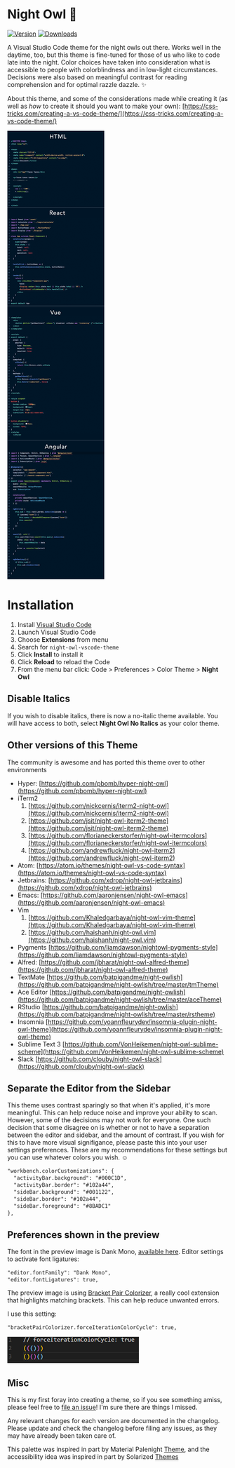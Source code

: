 # Night Owl 🌌

[![Version](https://vsmarketplacebadge.apphb.com/version/sdras.night-owl.svg)](https://aka.ms/nightowl)
[![Downloads](https://img.shields.io/vscode-marketplace/r/sdras.night-owl.svg)](https://aka.ms/nightowl)

A Visual Studio Code theme for the night owls out there. Works well in the daytime, too, but this theme is fine-tuned for those of us who like to code late into the night. Color choices have taken into consideration what is accessible to people with colorblindness and in low-light circumstances. Decisions were also based on meaningful contrast for reading comprehension and for optimal razzle dazzle. ✨

About this theme, and some of the considerations made while creating it (as well as _how_ to create it should you want to make your own): [https://css-tricks.com/creating-a-vs-code-theme/](https://css-tricks.com/creating-a-vs-code-theme/)

![Preview](preview.png)

# Installation

1.  Install [Visual Studio Code](https://code.visualstudio.com/)
2.  Launch Visual Studio Code
3.  Choose **Extensions** from menu
4.  Search for `night-owl-vscode-theme`
5.  Click **Install** to install it
6.  Click **Reload** to reload the Code
7.  From the menu bar click: Code > Preferences > Color Theme > **Night Owl**

## Disable Italics

If you wish to disable italics, there is now a no-italic theme available. You will have access to both, select **Night Owl No Italics** as your color theme.

## Other versions of this Theme

The community is awesome and has ported this theme over to other environments

- Hyper: [https://github.com/pbomb/hyper-night-owl](https://github.com/pbomb/hyper-night-owl)
- iTerm2
  1.  [https://github.com/nickcernis/iterm2-night-owl](https://github.com/nickcernis/iterm2-night-owl)
  2.  [https://github.com/jsit/night-owl-iterm2-theme](https://github.com/jsit/night-owl-iterm2-theme)
  3.  [https://github.com/florianeckerstorfer/night-owl-itermcolors](https://github.com/florianeckerstorfer/night-owl-itermcolors)
  4.  [https://github.com/andrewfluck/night-owl-iterm2](https://github.com/andrewfluck/night-owl-iterm2)
- Atom: [https://atom.io/themes/night-owl-vs-code-syntax](https://atom.io/themes/night-owl-vs-code-syntax)
- Jetbrains: [https://github.com/xdrop/night-owl-jetbrains](https://github.com/xdrop/night-owl-jetbrains)
- Emacs: [https://github.com/aaronjensen/night-owl-emacs](https://github.com/aaronjensen/night-owl-emacs)
- Vim 
  1. [https://github.com/Khaledgarbaya/night-owl-vim-theme](https://github.com/Khaledgarbaya/night-owl-vim-theme)
  2. [https://github.com/haishanh/night-owl.vim](https://github.com/haishanh/night-owl.vim)
- Pygments [https://github.com/liamdawson/nightowl-pygments-style](https://github.com/liamdawson/nightowl-pygments-style)
- Alfred: [https://github.com/jbharat/night-owl-alfred-theme](https://github.com/jbharat/night-owl-alfred-theme)
- TextMate [https://github.com/batpigandme/night-owlish](https://github.com/batpigandme/night-owlish/tree/master/tmTheme)
- Ace Editor [https://github.com/batpigandme/night-owlish](https://github.com/batpigandme/night-owlish/tree/master/aceTheme)
- RStudio [https://github.com/batpigandme/night-owlish](https://github.com/batpigandme/night-owlish/tree/master/rstheme)
- Insomnia [https://github.com/yoannfleurydev/insomnia-plugin-night-owl-theme](https://github.com/yoannfleurydev/insomnia-plugin-night-owl-theme)
- Sublime Text 3 [https://github.com/VonHeikemen/night-owl-sublime-scheme](https://github.com/VonHeikemen/night-owl-sublime-scheme)
- Slack [https://github.com/clouby/night-owl-slack](https://github.com/clouby/night-owl-slack)

## Separate the Editor from the Sidebar

This theme uses contrast sparingly so that when it's applied, it's more meaningful. This can help reduce noise and improve your ability to scan. However, some of the decisions may not work for everyone. One such decision that some disagree on is whether or not to have a separation between the editor and sidebar, and the amount of contrast. If you wish for this to have more visual signifigance, please paste this into your user settings preferences. These are my recommendations for these settings but you can use whatever colors you wish. ☺️

```
"workbench.colorCustomizations": {
  "activityBar.background": "#000C1D",
  "activityBar.border": "#102a44",
  "sideBar.background": "#001122",
  "sideBar.border": "#102a44",
  "sideBar.foreground": "#8BADC1"
},
```

## Preferences shown in the preview

The font in the preview image is Dank Mono, [available here](https://dank.sh/). Editor settings to activate font ligatures:

```
"editor.fontFamily": "Dank Mono",
"editor.fontLigatures": true,
```

The preview image is using [Bracket Pair Colorizer](https://marketplace.visualstudio.com/items?itemName=CoenraadS.bracket-pair-colorizer), a really cool extension that highlights matching brackets. This can help reduce unwanted errors.

I use this setting:

```
"bracketPairColorizer.forceIterationColorCycle": true,
```

![Bracket](bracket.png)

## Misc

This is my first foray into creating a theme, so if you see something amiss, please feel free to [file an issue](https://github.com/sdras/night-owl-vscode-theme/issues)! I'm sure there are things I missed.

Any relevant changes for each version are documented in the changelog. Please update and check the changelog before filing any issues, as they may have already been taken care of.

This palette was inspired in part by Material Palenight [Theme](https://marketplace.visualstudio.com/items?itemName=whizkydee.material-palenight-theme), and the accessibility idea was inspired in part by Solarized [Themes](http://ethanschoonover.com/solarized)
